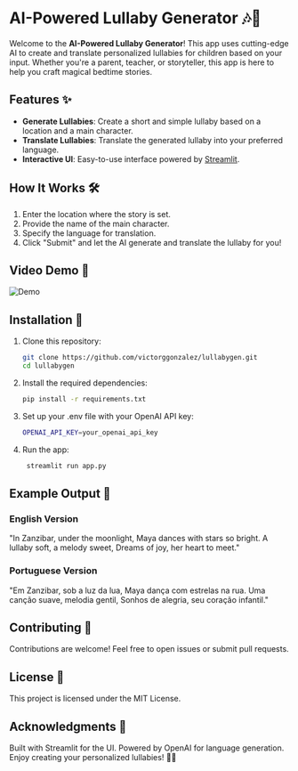 # AI-Powered Lullaby Generator 🎶📖

Welcome to the **AI-Powered Lullaby Generator**! This app uses cutting-edge AI to create and translate personalized lullabies for children based on your input. Whether you're a parent, teacher, or storyteller, this app is here to help you craft magical bedtime stories.

## Features ✨
- **Generate Lullabies**: Create a short and simple lullaby based on a location and a main character.
- **Translate Lullabies**: Translate the generated lullaby into your preferred language.
- **Interactive UI**: Easy-to-use interface powered by [Streamlit](https://streamlit.io).

## How It Works 🛠️
1. Enter the location where the story is set.
2. Provide the name of the main character.
3. Specify the language for translation.
4. Click "Submit" and let the AI generate and translate the lullaby for you!

## Video Demo 🎥
![Demo](assets/demo.gif)

## Installation 🚀
1. Clone this repository:
   ```bash
   git clone https://github.com/victorggonzalez/lullabygen.git
   cd lullabygen
   ```
2. Install the required dependencies:
   ```bash
   pip install -r requirements.txt
   ```
3. Set up your .env file with your OpenAI API key:
   ```bash
   OPENAI_API_KEY=your_openai_api_key
   ```
4. Run the app:
   ```bash
    streamlit run app.py
    ```

## Example Output 📜
### English Version
"In Zanzibar, under the moonlight,
Maya dances with stars so bright.
A lullaby soft, a melody sweet,
Dreams of joy, her heart to meet."

### Portuguese Version
"Em Zanzibar, sob a luz da lua,
Maya dança com estrelas na rua.
Uma canção suave, melodia gentil,
Sonhos de alegria, seu coração infantil."

## Contributing 🤝
Contributions are welcome! Feel free to open issues or submit pull requests.

## License 📄
This project is licensed under the MIT License.

## Acknowledgments 🙏
Built with Streamlit for the UI.
Powered by OpenAI for language generation.
Enjoy creating your personalized lullabies! 🌙✨